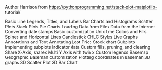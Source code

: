 Author Harrison from https://pythonprogramming.net/stack-plot-matplotlib-tutorial/

Basic Line
Legends, Titles, and Labels
Bar Charts and Histograms
Scatter Plots 
Stack Plots
Pie Charts
Loading Data from Files
Data from the Internet
Converting date stamps
Basic customization
Unix time
Colors and Fills
Spines and Horizontal Lines
Candlestick OHLC
Styles
Live Graphs
Annotations and Text
Annotating Last Price
Stock chart
Subplots
Implementing subplots
Indicator data
Custom fills, pruning, and cleaning
Share X-Axis, sharex
Multi Y Axis with twin x
Custom legends
Basemap Geographic
Baseman customization
Plotting coordinates in Baseman
3D graphs
3D Scatter Plot
3D Bar Chart